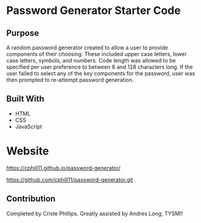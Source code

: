 # Password Generator Starter Code

## Purpose
A random password generator created to allow a user to provide components of their choosing.  These included upper case letters, lower case letters, symbols, and numbers.  Code length was allowed to be specified per user preference to between 8 and 128 characters long.  If the user failed to select any of the key components for the password, user was then prompted to re-attempt password generation.

## Built With
* HTML
* CSS
* JavaScript

# Website

https://cphill11.github.io/password-generator/

https://github.com/cphill11/password-generator.git

## Contribution
Completed by Criste Phillips.
Greatly assisted by Andres Long; TYSM!!
